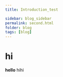 ```yaml
---
title: Introduction_test

sidebar: blog_sidebar
permalink: second.html
folder: blog
tags: [blog]
---
```


# hi
**hello** hihi

